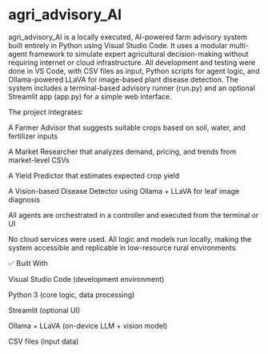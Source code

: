 # agri_advisory_AI
agri_advisory_AI  is a locally executed, AI-powered farm advisory system built entirely in Python using Visual Studio Code. It uses a modular multi-agent framework to simulate expert agricultural decision-making without requiring internet or cloud infrastructure.
All development and testing were done in VS Code, with CSV files as input, Python scripts for agent logic, and Ollama-powered LLaVA for image-based plant disease detection. The system includes a terminal-based advisory runner (run.py) and an optional Streamlit app (app.py) for a simple web interface.

The project integrates:

A Farmer Advisor that suggests suitable crops based on soil, water, and fertilizer inputs

A Market Researcher that analyzes demand, pricing, and trends from market-level CSVs

A Yield Predictor that estimates expected crop yield

A Vision-based Disease Detector using Ollama + LLaVA for leaf image diagnosis

All agents are orchestrated in a controller and executed from the terminal or UI

No cloud services were used. All logic and models run locally, making the system accessible and replicable in low-resource rural environments.

✅ Built With

Visual Studio Code (development environment)

Python 3 (core logic, data processing)

Streamlit (optional UI)

Ollama + LLaVA (on-device LLM + vision model)

CSV files (input data)
